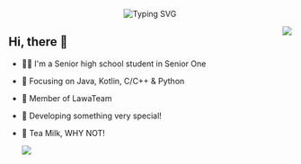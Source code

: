 <p align="center">
   <img src="https://readme-typing-svg.herokuapp.com?font=Fira+Code&duration=2000&pause=1000&color=F780EC&background=FFFFFF00&center=true&vCenter=true&width=435&lines=%E6%88%91%E5%8F%AB+SakuraTao%2C+%E6%A8%B1%E8%8A%B1%E7%9A%84Sakura%EF%BC%8C%E6%A1%83%E5%AD%90%E7%9A%84Tao" alt="Typing SVG" />
</p>
<img align="right" src="https://github-readme-stats.vercel.app/api?username=SakuraTao2007&show_icons=true&theme=radical" />

## Hi, there 👋

- 🧑‍🍼 I'm a Senior high school student in Senior One
- :orange_book: Focusing on Java, Kotlin, C/C++ & Python
- :hammer: Member of LawaTeam
- :ram: Developing something very special!
- 🥛 Tea Milk, WHY NOT!

  <img src="https://visitcount.itsvg.in/api?id=SakuraTao2007&label=Profile%20Views&color=1&icon=7&pretty=false" />

